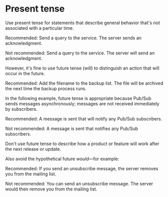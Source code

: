 

# Present tense  

Use present tense for statements that describe general behavior that's not associated with
a particular time.

Recommended: Send a query to the service.
The server sends an acknowledgment.

Not recommended: Send a query to the
service. The server will send an acknowledgment.

However, it's fine to use future tense (*will*) to distinguish an action that will occur in
the future.

Recommended: Add the filename to the
backup list. The file will be archived the next time the backup process runs.

In the following example, future tense is appropriate because Pub/Sub sends
messages asynchronously; messages are not received immediately by subscribers.

Recommended: A message is sent that
will notify any Pub/Sub subscribers.

Not recommended: A message is sent
that notifies any Pub/Sub subscribers.

Don't use future tense to describe how a product or feature will work after the next release
or update.

Also avoid the hypothetical future *would*—for example:

Recommended: If you send an unsubscribe
message, the server removes you from the mailing list.

Not recommended: You can send an
unsubscribe message. The server would then remove you from the mailing list.


